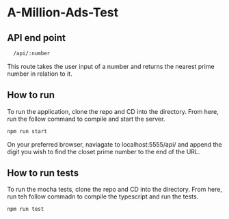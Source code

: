 # A-Million-Ads-Test

## API end point

```bash
  /api/:number
```

This route takes the user input of a number and returns the nearest prime number in relation to it.

## How to run

To run the application, clone the repo and CD into the directory.
From here, run the follow command to compile and start the server.

```bash
npm run start
```

On your preferred browser, naviagate to localhost:5555/api/ and append the digit you wish to find the closet prime number to the end of the URL.

## How to run tests

To run the mocha tests, clone the repo and CD into the directory. 
From here, run teh follow commadn to compile the typescript and run the tests.
```bash
npm run test
```
